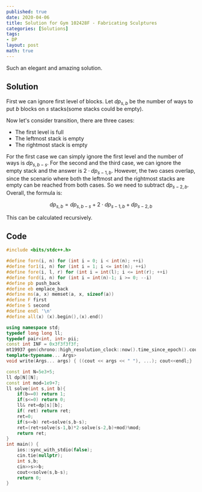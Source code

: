 ```yaml
---
published: true
date: 2020-04-06
title: Solution for Gym 102428F - Fabricating Sculptures
categories: [Solutions]
tags:
- DP
layout: post
math: true
---
```

Such an elegant and amazing solution.
<!--more-->

## Solution

First we can ignore first level of blocks. Let $dp_{s,b}$ be the number of ways to put $b$ blocks on $s$ stacks(some stacks could be empty).

Now let's consider transition, there are three cases:

- The first level is full
- The leftmost stack is empty
- The rightmost stack is empty

For the first case we can simply ignore the first level and the number of ways is $dp_{s,b-s}$. For the second and the third case, we can ignore the empty stack and the answer is $2\cdot dp_{s-1,b}$. However, the two cases overlap, since the scenario where both the leftmost and the rightmost stacks are empty can be reached from both cases. So we need to subtract $dp_{s-2,b}$. Overall, the formula is:

$$dp_{s,b}=dp_{s,b-s}+2\cdot dp_{s-1,b}+dp_{s-2,b}$$

This can be calculated recursively.

## Code
```cpp
#include <bits/stdc++.h>

#define forn(i, n) for (int i = 0; i < int(n); ++i)
#define for1(i, n) for (int i = 1; i <= int(n); ++i)
#define fore(i, l, r) for (int i = int(l); i <= int(r); ++i)
#define ford(i, n) for (int i = int(n)-1; i >= 0; --i)
#define pb push_back
#define eb emplace_back
#define ms(a, x) memset(a, x, sizeof(a))
#define F first
#define S second
#define endl '\n'
#define all(x) (x).begin(),(x).end()

using namespace std;
typedef long long ll;
typedef pair<int, int> pii;
const int INF = 0x3f3f3f3f;
mt19937 gen(chrono::high_resolution_clock::now().time_since_epoch().count());
template<typename... Args>
void write(Args... args) { ((cout << args << " "), ...); cout<<endl;}

const int N=5e3+5;
ll dp[N][N];
const int mod=1e9+7;
ll solve(int s,int b){
    if(b==0) return 1;
    if(s<=0) return 0;
    ll& ret=dp[s][b];
    if( ret) return ret;
    ret=0;
    if(s<=b) ret=solve(s,b-s);
    ret=(ret+solve(s-1,b)*2-solve(s-2,b)+mod)%mod;
    return ret;
}
int main() {
    ios::sync_with_stdio(false);
    cin.tie(nullptr);
    int s,b;
    cin>>s>>b;
    cout<<solve(s,b-s);
    return 0;
}
```
